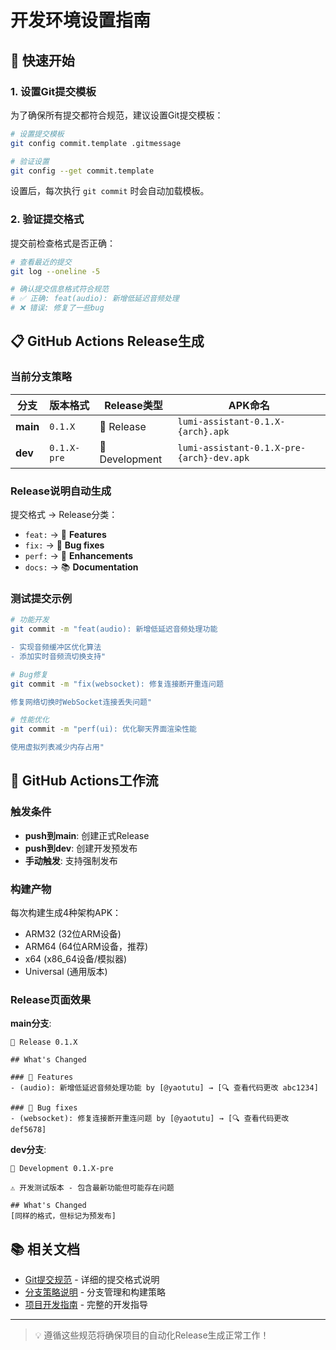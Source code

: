 # 开发环境设置指南

## 🚀 快速开始

### 1. 设置Git提交模板

为了确保所有提交都符合规范，建议设置Git提交模板：

```bash
# 设置提交模板
git config commit.template .gitmessage

# 验证设置
git config --get commit.template
```

设置后，每次执行 `git commit` 时会自动加载模板。

### 2. 验证提交格式

提交前检查格式是否正确：
```bash
# 查看最近的提交
git log --oneline -5

# 确认提交信息格式符合规范
# ✅ 正确: feat(audio): 新增低延迟音频处理
# ❌ 错误: 修复了一些bug
```

## 📋 GitHub Actions Release生成

### 当前分支策略

| 分支 | 版本格式 | Release类型 | APK命名 |
|------|----------|-------------|---------|
| **main** | `0.1.X` | 🚀 Release | `lumi-assistant-0.1.X-{arch}.apk` |
| **dev** | `0.1.X-pre` | 🧪 Development | `lumi-assistant-0.1.X-pre-{arch}-dev.apk` |

### Release说明自动生成

提交格式 → Release分类：
- `feat:` → 🚀 **Features**
- `fix:` → 🐛 **Bug fixes**
- `perf:` → 🌟 **Enhancements**
- `docs:` → 📚 **Documentation**

### 测试提交示例

```bash
# 功能开发
git commit -m "feat(audio): 新增低延迟音频处理功能

- 实现音频缓冲区优化算法
- 添加实时音频流切换支持"

# Bug修复
git commit -m "fix(websocket): 修复连接断开重连问题

修复网络切换时WebSocket连接丢失问题"

# 性能优化
git commit -m "perf(ui): 优化聊天界面渲染性能

使用虚拟列表减少内存占用"
```

## 🔧 GitHub Actions工作流

### 触发条件
- **push到main**: 创建正式Release
- **push到dev**: 创建开发预发布
- **手动触发**: 支持强制发布

### 构建产物
每次构建生成4种架构APK：
- ARM32 (32位ARM设备)
- ARM64 (64位ARM设备，推荐)
- x64 (x86_64设备/模拟器)
- Universal (通用版本)

### Release页面效果

**main分支**:
```
🚀 Release 0.1.X

## What's Changed

### 🚀 Features
- (audio): 新增低延迟音频处理功能 by [@yaotutu] → [🔍 查看代码更改 abc1234]

### 🐛 Bug fixes
- (websocket): 修复连接断开重连问题 by [@yaotutu] → [🔍 查看代码更改 def5678]
```

**dev分支**:
```
🧪 Development 0.1.X-pre

⚠️ 开发测试版本 - 包含最新功能但可能存在问题

## What's Changed
[同样的格式，但标记为预发布]
```

## 📚 相关文档

- [Git提交规范](.github/COMMIT_CONVENTION.md) - 详细的提交格式说明
- [分支策略说明](.github/BRANCH_STRATEGY.md) - 分支管理和构建策略
- [项目开发指南](CLAUDE.md) - 完整的开发指导

---

> 💡 遵循这些规范将确保项目的自动化Release生成正常工作！